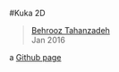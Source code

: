 #Kuka 2D
> [Behrooz Tahanzadeh](http://b-tz.com)<br/>
> Jan 2016

a [Github page](http://behrooz-tahanzadeh.github.io/kuka-2d/)<br/>
